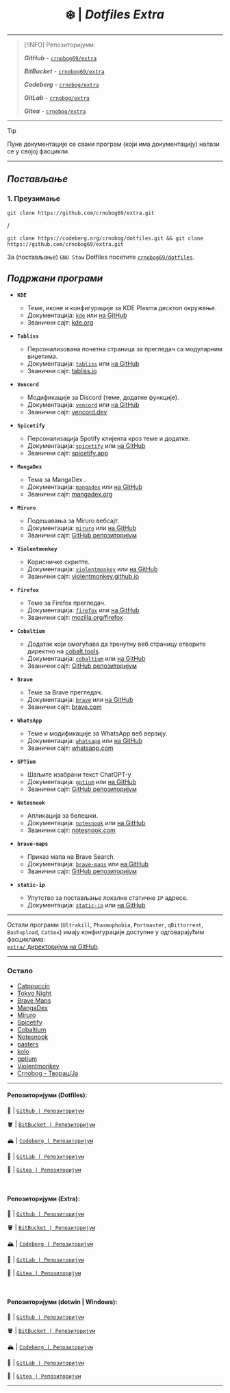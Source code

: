 <div align="center">

# ❄️ | _Dotfiles Extra_

</div>

---

> [!INFO]
> Репозиторијуми:
>
> **_GitHub_** - [`crnobog69/extra`](https://github.com/crnobog69/extra)
>
> **_BitBucket_** - [`crnobog69/extra`](https://bitbucket.org/crnobog69/extra)
>
> **_Codeberg_** - [`crnobog/extra`](https://codeberg.org/crnobog/extra)
>
> **_GitLab_** - [`crnobog/extra`](https://gitlab.com/crnobog/extra)
>
> **_Gitea_** - [`crnobog/extra`](https://gitea.com/crnobog/extra)

---

> [!TIP]
> Пуне документације се сваки програм (који има документацију) налази се у својој фасцикли.

---

## _Постављање_

### 1. Преузимање

```
git clone https://github.com/crnobog69/extra.git
```

/

```
git clone https://codeberg.org/crnobog/dotfiles.git && git clone https://github.com/crnobog69/extra.git
```

За (постављање) `GNU Stow` Dotfiles посетите [`crnobog69/dotfiles`](https://github.com/crnobog69/dotfiles).

## _Подржани програми_

- **`KDE`**

  - Теме, иконе и конфигурације за KDE Plasma десктоп окружење.
  - Документација: [`kde`](extra/kde) или [на GitHub](https://github.com/crnobog69/extra/blob/main/kde/README.md)
  - Званични сајт: [kde.org](https://kde.org)

- **`Tabliss`**

  - Персонализована почетна страница за прегледач са модуларним виџетима.
  - Документација: [`tabliss`](extra/tabliss) или [на GitHub](https://github.com/crnobog69/extra/blob/main/tabliss/README.md)
  - Званични сајт: [tabliss.io](https://tabliss.io)

- **`Vencord`**

  - Модификације за Discord (теме, додатне функције).
  - Документација: [`vencord`](extra/vencord) или [на GitHub](https://github.com/crnobog69/extra/blob/main/vencord/README.md)
  - Званични сајт: [vencord.dev](https://vencord.dev)

- **`Spicetify`**

  - Персонализација Spotify клијента кроз теме и додатке.
  - Документација: [`spicetify`](extra/spicetify) или [на GitHub](https://github.com/crnobog69/extra/blob/main/spicetify/README.md)
  - Званични сајт: [spicetify.app](https://spicetify.app)

- **`MangaDex`**

  - Тема за MangaDex .
  - Документација: [`mangadex`](extra/mangadex) или [на GitHub](https://github.com/crnobog69/extra/blob/main/mangadex/README.md)
  - Званични сајт: [mangadex.org](https://mangadex.org)

- **`Miruro`**

  - Подешавања за Miruro вебсајт.
  - Документација: [`miruro`](extra/miruro) или [на GitHub](https://github.com/crnobog69/extra/blob/main/miruro/README.md)
  - Званични сајт: [GitHub репозиторијум](https://github.com/crnobog69/extra/tree/main/miruro)

- **`Violentmonkey`**

  - Корисничке скрипте.
  - Документација: [`violentmonkey`](extra/violentmonkey) или [на GitHub](https://github.com/crnobog69/extra/blob/main/violentmonkey/README.md)
  - Званични сајт: [violentmonkey.github.io](https://violentmonkey.github.io)

- **`Firefox`**

  - Теме за Firefox прегледач.
  - Документација: [`firefox`](extra/firefox) или [на GitHub](https://github.com/crnobog69/extra/blob/main/firefox/README.md)
  - Званични сајт: [mozilla.org/firefox](https://www.mozilla.org/firefox)

- **`Cobaltium`**

  - Додатак који омогућава да тренутну веб страницу отворите директно на [cobalt.tools](https://cobalt.tools).
  - Документација: [`cobaltium`](https://github.com/crnobog69/cobaltium) или [на GitHub](https://github.com/crnobog69/extra/blob/main/cobaltium/README.md)
  - Званични сајт: [GitHub репозиторијум](https://github.com/crnobog69/cobaltium)

- **`Brave`**

  - Теме за Brave прегледач.
  - Документација: [`brave`](extra/brave) или [на GitHub](https://github.com/crnobog69/extra/blob/main/brave/README.md)
  - Званични сајт: [brave.com](https://brave.com)

- **`WhatsApp`**

  - Теме и модификације за WhatsApp веб верзију.
  - Документација: [`whatsapp`](extra/whatsapp) или [на GitHub](https://github.com/crnobog69/extra/blob/main/whatsapp/README.md)
  - Званични сајт: [whatsapp.com](https://www.whatsapp.com)

- **`GPTium`**

  - Шаљите изабрани текст ChatGPT-у
  - Документација: [`gptium`](extra/gptium) или [на GitHub](https://github.com/crnobog69/extra/blob/main/gptium/README.md)
  - Званични сајт: [GitHub репозиторијум](https://github.com/crnobog69/extra/tree/main/gptium)

- **`Notesnook`**

  - Апликација за белешки.
  - Документација: [`notesnook`](extra/notesnook) или [на GitHub](https://github.com/crnobog69/extra/blob/main/notesnook/README.md)
  - Званични сајт: [notesnook.com](https://notesnook.com)

- **`brave-maps`**

  - Приказ мапа на Brave Search.
  - Документација: [`brave-maps`](extra/brave-maps) или [на GitHub](https://github.com/crnobog69/extra/blob/main/brave-maps/README.md)
  - Званични сајт: [GitHub репозиторијум](https://github.com/stignarnia/add-maps-links-brave-search)

- **`static-ip`**
  - Упутство за постављање локалне статичне `IP` адресе.
  - Документација: [`static-ip`](extra/static-ip) или [на GitHub](https://github.com/crnobog69/extra/blob/main/static-ip/README.md)

---

Остали програми (`Ultrakill`, `Phasmophobia`, `Portmaster`, `qBittorrent`, `Bashupload`, `Catbox`) имају конфигурације доступне у одговарајућим фасциклама:  
[`extra/` директоријум на GitHub](https://github.com/crnobog69/extra).

---

### Остало

- [Catppuccin](https://github.com/catppuccin)
- [Tokyo Night](https://github.com/tokyo-night)
- [Brave Maps](https://github.com/stignarnia/add-maps-links-brave-search)
- [MangaDex](https://github.com/crnobog69/mangadex)
- [Miruro](https://github.com/crnobog69/miruro-catppuccin)
- [Spicetify](https://github.com/spicetify/cli)
- [Cobaltium](https://github.com/crnobog69/cobaltium)
- [Notesnook](https://github.com/crnobog69/notesnook)
- [pasters](https://github.com/crnobog69/pasters-terminal)
- [kolo](https://github.com/crnobog69/kolo)
- [gptium](https://github.com/crnobog69/gptium)
- [Violentmonkey](https://github.com/crnobog69/violentmonkey-mocha)
- [Crnobog - Творац/Ја](https://github.com/crnobog69)

---

#### Репозиторијуми (Dotfiles):

🐙 | [`Github | Репозиторијум`](https://github.com/crnobog69/dotfiles)

🪣 | [`BitBucket | Репозиторијум`](https://bitbucket.org/crnobog69/dotfiles)

🏔️ | [`Codeberg | Репозиторијум`](https://codeberg.org/crnobog/dotfiles)

🦊 | [`GitLab | Репозиторијум`](https://gitlab.com/crnobog/dotfiles)

🍵 | [`Gitea | Репозиторијум`](https://gitea.com/crnobog/dotfiles)

<br>

#### Репозиторијуми (Extra):

🐙 | [`Github | Репозиторијум`](https://github.com/crnobog69/extra)

🪣 | [`BitBucket | Репозиторијум`](https://bitbucket.org/crnobog69/extra)

🏔️ | [`Codeberg | Репозиторијум`](https://codeberg.org/crnobog/extra)

🦊 | [`GitLab | Репозиторијум`](https://gitlab.com/crnobog/extra)

🍵 | [`Gitea | Репозиторијум`](https://gitea.com/crnobog/extra)

<br>

#### Репозиторијуми (dotwin | Windows):

🐙 | [`Github | Репозиторијум`](https://github.com/crnobog69/dotwin)

🪣 | [`BitBucket | Репозиторијум`](https://bitbucket.org/crnobog69/dotwin)

🏔️ | [`Codeberg | Репозиторијум`](https://codeberg.org/crnobog/dotwin)

🦊 | [`GitLab | Репозиторијум`](https://gitlab.com/crnobog/dotwin)

🍵 | [`Gitea | Репозиторијум`](https://gitea.com/crnobog/dotwin)

---
